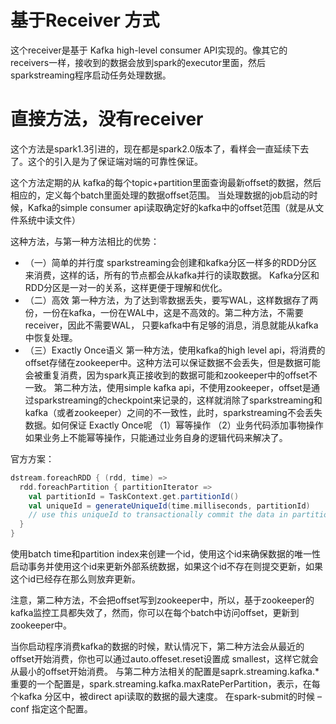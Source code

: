 # 基于Receiver 方式
这个receiver是基于 Kafka high-level consumer API实现的。像其它的receivers一样，接收到的数据会放到spark的executor里面，然后sparkstreaming程序启动任务处理数据。

# 直接方法，没有receiver

这个方法是spark1.3引进的，现在都是spark2.0版本了，看样会一直延续下去了。这个的引入是为了保证端对端的可靠性保证。

这个方法定期的从 kafka的每个topic+partition里面查询最新offset的数据，然后相应的，定义每个batch里面处理的数据offset范围。
当处理数据的job启动的时候，Kafka的simple consumer api读取确定好的kafka中的offset范围（就是从文件系统中读文件）

这种方法，与第一种方法相比的优势：
* （一）简单的并行度
sparkstreaming会创建和kafka分区一样多的RDD分区来消费，这样的话，所有的节点都会从kafka并行的读取数据。
Kafka分区和RDD分区是一对一的关系，这样更便于理解和优化。
* （二）高效
第一种方法，为了达到零数据丢失，要写WAL，这样数据存了两份，一份在kafka，一份在WAL中，这是不高效的。第二种方法，不需要receiver，因此不需要WAL，
只要kafka中有足够的消息，消息就能从kafka中恢复处理。
* （三）Exactly Once语义
第一种方法，使用kafka的high level api，将消费的offset存储在zookeeper中。这种方法可以保证数据不会丢失，但是数据可能会被重复消费，因为spark真正接收到的数据可能和zookeeper中的offset不一致。
第二种方法，使用simple kafka api，不使用zookeeper，offset是通过sparkstreaming的checkpoint来记录的，这样就消除了sparkstreaming和kafka（或者zookeeper）之间的不一致性，此时，sparkstreaming不会丢失数据。如何保证 Exactly Once呢
（1）幂等操作
（2）业务代码添加事物操作
如果业务上不能幂等操作，只能通过业务自身的逻辑代码来解决了。

官方方案：

```scala
dstream.foreachRDD { (rdd, time) =>
  rdd.foreachPartition { partitionIterator =>
    val partitionId = TaskContext.get.partitionId()
    val uniqueId = generateUniqueId(time.milliseconds, partitionId)
    // use this uniqueId to transactionally commit the data in partitionIterator
  }
}
```
使用batch time和partition index来创建一个id，使用这个id来确保数据的唯一性
启动事务并使用这个id来更新外部系统数据，如果这个id不存在则提交更新，如果这个id已经存在那么则放弃更新。

注意，第二种方法，不会把offset写到zookeeper中，所以，基于zookeeper的kafka监控工具都失效了，然而，你可以在每个batch中访问offset，更新到zookeeper中。

当你启动程序消费kafka的数据的时候，默认情况下，第二种方法会从最近的offset开始消费，你也可以通过auto.offeset.reset设置成	smallest，这样它就会从最小的offset开始消费。
与第二种方法相关的配置是saprk.streaming.kafka.*
重要的一个配置是，spark.streaming.kafka.maxRatePerPartition，表示，在每个kafka 分区中，被direct api读取的数据的最大速度。
在spark-submit的时候 –conf 指定这个配置。

